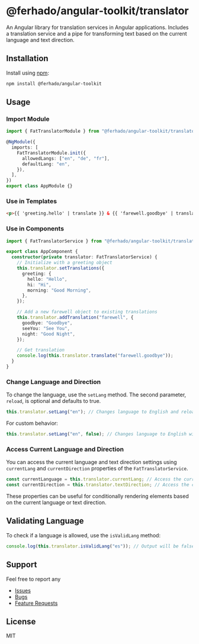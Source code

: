 # @ferhado/angular-toolkit/translator

An Angular library for translation services in Angular applications. Includes a translation service and a pipe for transforming text based on the current language and text direction.

## Installation

Install using [npm](https://www.npmjs.com/):

```bash
npm install @ferhado/angular-toolkit
```

## Usage

### Import Module

```typescript
import { FatTranslatorModule } from "@ferhado/angular-toolkit/translator";

@NgModule({
  imports: [
    FatTranslatorModule.init({
      allowedLangs: ["en", "de", "fr"],
      defaultLang: "en",
    }),
  ],
})
export class AppModule {}
```

### Use in Templates

```html
<p>{{ 'greeting.hello' | translate }} & {{ 'farewell.goodbye' | translate }}</p>
```

### Use in Components

```typescript
import { FatTranslatorService } from "@ferhado/angular-toolkit/translator";

export class AppComponent {
  constructor(private translator: FatTranslatorService) {
    // Initialize with a greeting object
    this.translator.setTranslations({
      greeting: {
        hello: "Hello",
        hi: "Hi",
        morning: "Good Morning",
      },
    });

    // Add a new farewell object to existing translations
    this.translator.addTranslation("farewell", {
      goodbye: "Goodbye",
      seeYou: "See You",
      night: "Good Night",
    });

    // Get translation
    console.log(this.translator.translate("farewell.goodbye"));
  }
}
```

### Change Language and Direction

To change the language, use the `setLang` method. The second parameter, `reload`, is optional and defaults to true.

```typescript
this.translator.setLang("en"); // Changes language to English and reloads window
```

For custom behavior:

```typescript
this.translator.setLang("en", false); // Changes language to English without reloading window
```

### Access Current Language and Direction

You can access the current language and text direction settings using `currentLang` and `currentDirection` properties of the `FatTranslatorService`.

```typescript
const currentLanguage = this.translator.currentLang; // Access the current language, e.g., "en"
const currentDirection = this.translator.textDirection; // Access the current text direction, e.g., "ltr"
```

These properties can be useful for conditionally rendering elements based on the current language or text direction.

## Validating Language

To check if a language is allowed, use the `isValidLang` method:

```typescript
console.log(this.translator.isValidLang("es")); // Output will be false if "es" is not an allowed language
```

## Support

Feel free to report any

- [Issues](https://github.com/ferhado/angular-toolkit/issues)
- [Bugs](https://github.com/ferhado/angular-toolkit/issues)
- [Feature Requests](https://github.com/ferhado/angular-toolkit/issues)

## License

MIT
